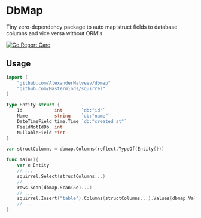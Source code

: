 # DbMap
Tiny zero-dependency package to auto map struct fields to database columns and vice versa without ORM's.

[![Go Report Card](https://goreportcard.com/badge/github.com/AlexanderMatveev/dbmap)](https://goreportcard.com/report/github.com/AlexanderMatveev/dbmap)

## Usage

```go
import (
    "github.com/AlexanderMatveev/dbmap"
    "github.com/Masterminds/squirrel"
)

type Entity struct {
    Id            int       `db:"id"`
    Name          string    `db:"name"`
    DateTimeField time.Time `db:"created_at"`
    FieldNotIdDb  int
    NullableField *int
}

var structColumns = dbmap.Columns(reflect.TypeOf(Entity{}))

func main(){
    var e Entity
    // ...
    squirrel.Select(structColumns...)
    // ...
    rows.Scan(dbmap.Scan(&e)...)
    // ...
    squirrel.Insert("table").Columns(structColumns...).Values(dbmap.Values(e)...)
    // ...
}

```
